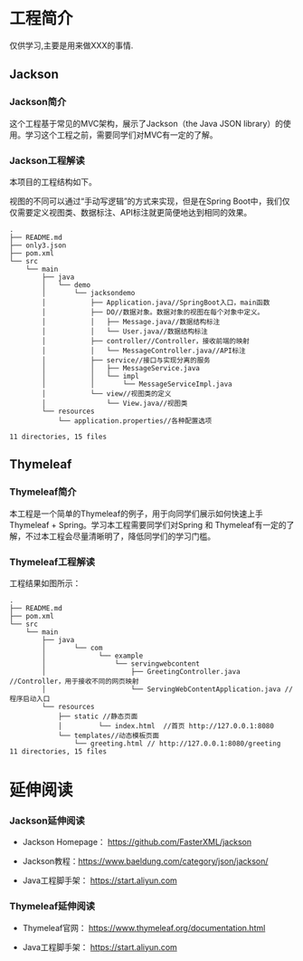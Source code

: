 # 工程简介
仅供学习,主要是用来做XXX的事情.

## Jackson
### Jackson简介
这个工程基于常见的MVC架构，展示了Jackson（the Java JSON library）的使用。学习这个工程之前，需要同学们对MVC有一定的了解。

### Jackson工程解读

本项目的工程结构如下。

视图的不同可以通过“手动写逻辑”的方式来实现，但是在Spring Boot中，我们仅仅需要定义视图类、数据标注、API标注就更简便地达到相同的效果。

```
.
├── README.md
├── only3.json
├── pom.xml
└── src
    └── main
        ├── java
        │   └── demo
        │       └── jacksondemo
        │           ├── Application.java//SpringBoot入口，main函数
        │           ├── DO//数据对象。数据对象的视图在每个对象中定义。
        │           │   ├── Message.java//数据结构标注
        │           │   └── User.java//数据结构标注
        │           ├── controller//Controller，接收前端的映射
        │           │   └── MessageController.java//API标注
        │           ├── service//接口与实现分离的服务
        │           │   ├── MessageService.java
        │           │   └── impl
        │           │       └── MessageServiceImpl.java
        │           └── view//视图类的定义
        │               └── View.java//视图类
        └── resources
            └── application.properties//各种配置选项

11 directories, 15 files
```
## Thymeleaf
### Thymeleaf简介
本工程是一个简单的Thymeleaf的例子，用于向同学们展示如何快速上手Thymeleaf + Spring。学习本工程需要同学们对Spring 和 Thymeleaf有一定的了解，不过本工程会尽量清晰明了，降低同学们的学习门槛。


### Thymeleaf工程解读


工程结果如图所示：

```
.
├── README.md
├── pom.xml
└── src
    └── main
        ├── java
        │       └── com
        │             └── example
        │                 └── servingwebcontent
        │                     ├── GreetingController.java //Controller，用于接收不同的网页映射
        │                     └── ServingWebContentApplication.java //程序启动入口
        └── resources
            ├── static //静态页面
            │         └── index.html  //首页 http://127.0.0.1:8080
            └── templates//动态模板页面
                └── greeting.html // http://127.0.0.1:8080/greeting
11 directories, 15 files

```




# 延伸阅读

### Jackson延伸阅读

* Jackson Homepage： https://github.com/FasterXML/jackson

* Jackson教程：https://www.baeldung.com/category/json/jackson/

* Java工程脚手架： https://start.aliyun.com
### Thymeleaf延伸阅读

* Thymeleaf官网： https://www.thymeleaf.org/documentation.html

* Java工程脚手架： https://start.aliyun.com
